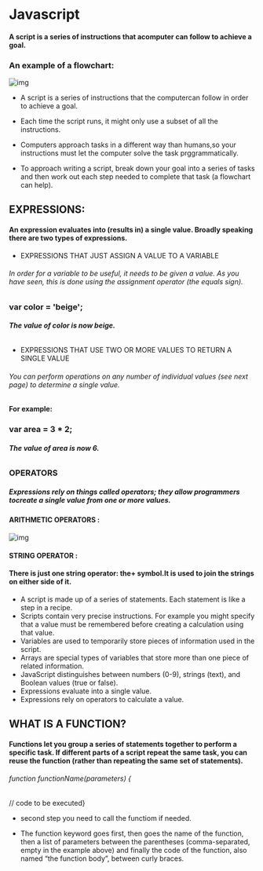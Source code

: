 # Javascript
#### A script is a series of instructions that acomputer can follow to achieve a goal. 

### An example of a flowchart:
![img](https://jquery-plugins.net/image/plugin/flowchartjs-svg-flow-chart-diagrams-with-javascript.png)


+ A script is a series of instructions that the computercan follow in order to achieve a goal.

+ Each time the script runs, it might only use a subset of all the instructions.
+ Computers approach tasks in a different way than humans,so your instructions must let the computer solve the task prggrammatically.
+ To approach writing a script, break down your goal into a series of tasks and then work out each step needed to complete that task (a flowchart can help). 

## EXPRESSIONS:
#### An expression evaluates into (results in) a single value. Broadly speaking there are two types of expressions. 

+ EXPRESSIONS THAT JUST ASSIGN A
VALUE TO A VARIABLE 
###### In order for a variable to be useful, it needs to be given a value. As you have seen, this is done using the assignment operator (the equals sign).
### var color = 'beige';
###### **The value of color is now beige.**

+ EXPRESSIONS THAT USE TWO OR MORE VALUES TO RETURN A SINGLE VALUE 
###### You can perform operations on any number of individual values (see next page) to determine a single value.
#### For example:
### var area = 3 * 2;
###### **The value of area is now 6.**

### OPERATORS 
##### Expressions rely on things called operators; they allow programmers tocreate a single value from one or more values. 

#### ARITHMETIC OPERATORS :
![img](https://www.miltonmarketing.com/wp-content/uploads/2018/04/jsarithimage029.jpg)

#### STRING OPERATOR :
#### There is just one string operator: the+ symbol.It is used to join the strings on either side of it. 

+ A script is made up of a series of statements. Each
statement is like a step in a recipe.
+ Scripts contain very precise instructions. For example you might specify that a value must be remembered before creating a calculation using that value.
+ Variables are used to temporarily store pieces of information used in the script.
+ Arrays are special types of variables that store more than one piece of related information.
+ JavaScript distinguishes between numbers (0-9), strings (text), and Boolean values (true or false).
+ Expressions evaluate into a single value.
+ Expressions rely on operators to calculate a value.

## WHAT IS A FUNCTION?
#### Functions let you group a series of statements together to perform a specific task. If different parts of a script repeat the same task, you can reuse the function (rather than repeating the same set of statements). 

###### function functionName(parameters) { 
   // code to be executed}

   + second step you need to call the functiom if needed.

   + The function keyword goes first, then goes the name of the function, then a list of parameters between the parentheses (comma-separated, empty in the example above) and finally the code of the function, also named “the function body”, between curly braces.
   







